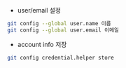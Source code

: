 - user/email 설정
```bash
git config --global user.name 이름
git config --global user.email 이메일
```

- account info 저장
```bash
git config credential.helper store
```
